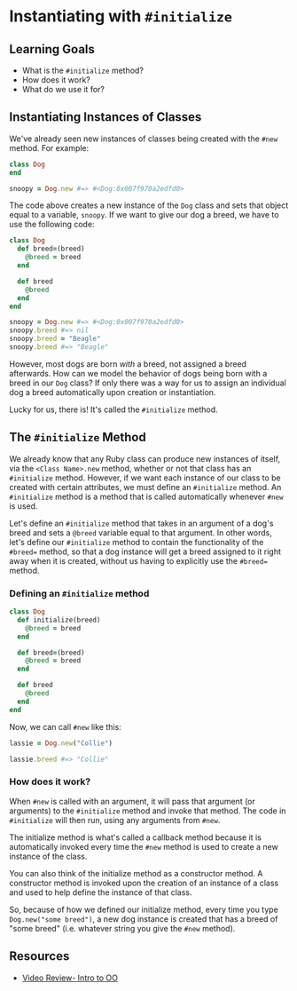 # Instantiating with `#initialize`

## Learning Goals

- What is the `#initialize` method?
- How does it work?
- What do we use it for?

## Instantiating Instances of Classes

We've already seen new instances of classes being created with the `#new`
method. For example:

```ruby
class Dog
end

snoopy = Dog.new #=> #<Dog:0x007f970a2edfd0>
```

The code above creates a new instance of the `Dog` class and sets that object
equal to a variable, `snoopy`. If we want to give our dog a breed, we have to
use the following code:

```ruby
class Dog
  def breed=(breed)
    @breed = breed
  end

  def breed
    @breed
  end
end

snoopy = Dog.new #=> #<Dog:0x007f970a2edfd0>
snoopy.breed #=> nil
snoopy.breed = "Beagle"
snoopy.breed #=> "Beagle"
```

However, most dogs are born _with_ a breed, not assigned a breed afterwards. How
can we model the behavior of dogs being born with a breed in our `Dog` class? If
only there was a way for us to assign an individual dog a breed automatically
upon creation or instantiation.

Lucky for us, there is! It's called the `#initialize` method.

## The `#initialize` Method

We already know that any Ruby class can produce new instances of itself, via the
`<Class Name>.new` method, whether or not that class has an `#initialize`
method. However, if we want each instance of our class to be created with
certain attributes, we must define an `#initialize` method. An `#initialize`
method is a method that is called automatically whenever `#new` is used.

Let's define an `#initialize` method that takes in an argument of a dog's breed
and sets a `@breed` variable equal to that argument. In other words, let's
define our `#initialize` method to contain the functionality of the `#breed=`
method, so that a dog instance will get a breed assigned to it right away when
it is created, without us having to explicitly use the `#breed=` method.

### Defining an `#initialize` method

```ruby
class Dog
  def initialize(breed)
    @breed = breed
  end

  def breed=(breed)
    @breed = breed
  end

  def breed
    @breed
  end
end
```

Now, we can call `#new` like this:

```ruby
lassie = Dog.new("Collie")

lassie.breed #=> "Collie"
```

### How does it work?

When `#new` is called with an argument, it will pass that argument (or
arguments) to the `#initialize` method and invoke that method. The code in
`#initialize` will then run, using any arguments from `#new`.

The initialize method is what's called a callback method because it is
automatically invoked every time the `#new` method is used to create a new
instance of the class.

You can also think of the initialize method as a constructor method. A
constructor method is invoked upon the creation of an instance of a class and
used to help define the instance of that class.

So, because of how we defined our initialize method, every time you type
`Dog.new("some breed")`, a new dog instance is created that has a breed of "some
breed" (i.e. whatever string you give the `#new` method).

## Resources

- [Video Review- Intro to OO](https://www.youtube.com/watch?v=UysgBTrJoTc)
